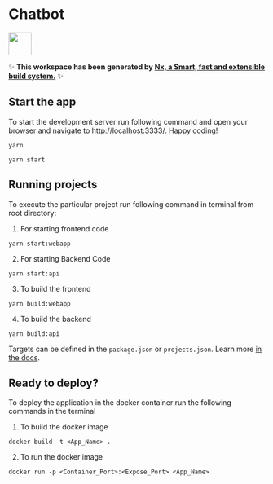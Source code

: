 # Chatbot

<a alt="Nx logo" href="https://nx.dev" target="_blank" rel="noreferrer"><img src="https://raw.githubusercontent.com/nrwl/nx/master/images/nx-logo.png" width="45"></a>

✨ **This workspace has been generated by [Nx, a Smart, fast and extensible build system.](https://nx.dev)** ✨


## Start the app

To start the development server run following command and open your browser and navigate to http://localhost:3333/. Happy coding!
```
yarn
```
```
yarn start
```

## Running projects

To execute the particular project run following command in terminal from root directory:

1. For starting frontend code
```
yarn start:webapp
```

2. For starting Backend Code

```
yarn start:api
```

3. To build the frontend
```
yarn build:webapp
```

4. To build the backend
```
yarn build:api
```

Targets can be defined in the `package.json` or `projects.json`. Learn more [in the docs](https://nx.dev/core-features/run-tasks).

## Ready to deploy?

To deploy the application in the docker container run the following commands in the terminal


1. To build the docker image
```
docker build -t <App_Name> .    
```

2. To run the docker image
```
docker run -p <Container_Port>:<Expose_Port> <App_Name>
```